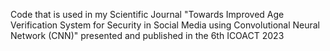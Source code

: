 Code that is used in my Scientific Journal "Towards Improved Age Verification System for Security in Social Media using Convolutional Neural Network (CNN)" presented and published in the 6th ICOACT 2023
